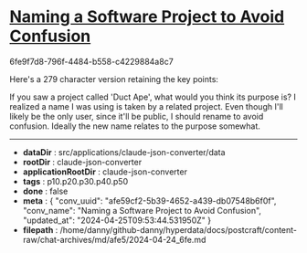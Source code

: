 # [Naming a Software Project to Avoid Confusion](https://claude.ai/chat/afe59cf2-5b39-4652-a439-db07548b6f0f)

6fe9f7d8-796f-4484-b558-c4229884a8c7

 Here's a 279 character version retaining the key points:

If you saw a project called 'Duct Ape', what would you think its purpose is? I realized a name I was using is taken by a related project. Even though I'll likely be the only user, since it'll be public, I should rename to avoid confusion. Ideally the new name relates to the purpose somewhat.

---

* **dataDir** : src/applications/claude-json-converter/data
* **rootDir** : claude-json-converter
* **applicationRootDir** : claude-json-converter
* **tags** : p10.p20.p30.p40.p50
* **done** : false
* **meta** : {
  "conv_uuid": "afe59cf2-5b39-4652-a439-db07548b6f0f",
  "conv_name": "Naming a Software Project to Avoid Confusion",
  "updated_at": "2024-04-25T09:53:44.531950Z"
}
* **filepath** : /home/danny/github-danny/hyperdata/docs/postcraft/content-raw/chat-archives/md/afe5/2024-04-24_6fe.md